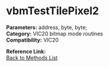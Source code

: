 # vbmTestTilePixel2

**Parameters:** address, byte, byte;  
**Category:** VIC20 bitmap mode routines  
**Compatibility:** VIC20  

**Reference Link:**  
[Back to Methods List](../../SUMMARY.md)
